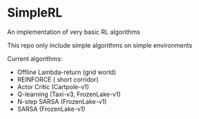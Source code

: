 # SimpleRL
An implementation of very basic RL algorithms

This repo only include simple algorithms on simple environments 

Current algorithms:
  - Offline Lambda-return (grid world)
  - REINFORCE ( short corridor)
  - Actor Critic (Cartpole-v1)
  - Q-learning (Taxi-v3, FrozenLake-v1)
  - N-step SARSA (FrozenLake-v1)
  - SARSA (FrozenLake-v1)
